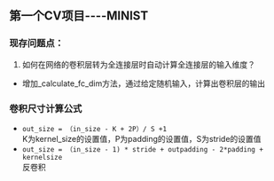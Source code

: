 ## 第一个CV项目----MINIST
### 现存问题点： 
1. 如何在网络的卷积层转为全连接层时自动计算全连接层的输入维度？  
* 增加_calculate_fc_dim方法，通过给定随机输入，计算出卷积层的输出

### 卷积尺寸计算公式
* `out_size = （in_size - K + 2P）/ S +1`  
K为kernel_size的设置值，P为padding的设置值，S为stride的设置值
* `out_size = （in_size - 1) * stride + outpadding - 2*padding + kernelsize`  
反卷积
